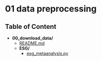 
# 01 data preprocessing



## Table of Content

 - **00_download_data/**
   - [README.md](https://github.com/thomaspernet/esg_metadata/tree/master/01_data_preprocessing/00_download_data/README.md)
   - **ESG/**
     - [esg_metaanalysis.py](https://github.com/thomaspernet/esg_metadata/tree/master/01_data_preprocessing/00_download_data/ESG/esg_metaanalysis.py)
